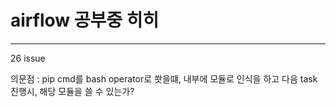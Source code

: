 # airflow 공부중 히히 
---

26 issue

의문점 : pip cmd를 bash operator로 쐇을떄, 내부에 모듈로 인식을 하고 다음 task 진행시, 해당 모듈을 쓸 수 있는가?
